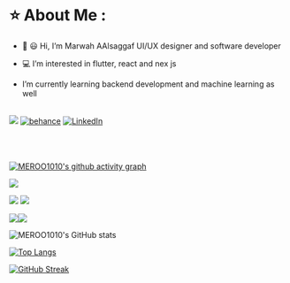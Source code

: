 # :star: About Me :

- 👋 :smiley: Hi, I’m Marwah AAlsaggaf UI/UX designer and software developer


- :computer: I’m interested in flutter, react and nex js
-  I’m currently learning backend development and machine learning as well<br/><br/>






![](https://komarev.com/ghpvc/?username=MEROO1010&label=PROFILE+VIEWS)  [![behance](https://img.shields.io/badge/Behance-0054F7?style=for-the-badge&logo=behance&logoColor=white)](https://www.behance.net/merooalsaggaf/)     [![LinkedIn](https://img.shields.io/badge/LinkedIn-0077B5?style=for-the-badge&logo=linkedin&logoColor=white)](https://www.linkedin.com/in/marwah-alsaggaf-ba44011b2/) <br/><br/> <br/><br/><be/> 






[![MEROO1010's github activity graph](https://github-readme-activity-graph.cyclic.app/graph?username=MEROO1010&bg_color=343233&color=b2a12e&line=b2a12e&point=f0a524&area=true&hide_border=true)](https://github.com/MEROO1010/github-readme-activity-graph)


![](http://github-profile-summary-cards.vercel.app/api/cards/profile-details?username=MEROO1010&theme=zenburn)

![](http://github-profile-summary-cards.vercel.app/api/cards/most-commit-language?username=MEROO1010&theme=zenburn)  ![](http://github-profile-summary-cards.vercel.app/api/cards/repos-per-language?username=MEROO1010&theme=zenburn)




![](http://github-profile-summary-cards.vercel.app/api/cards/productive-time?username=MEROO1010&theme=zenburn&utcOffset=8)![](http://github-profile-summary-cards.vercel.app/api/cards/stats?username=MEROO1010&theme=zenburn)


![MEROO1010's GitHub stats](https://github-readme-stats.vercel.app/api?username=MEROO1010&show_icons=true&theme=slateorange )

[![Top Langs](https://github-readme-stats.vercel.app/api/top-langs/?username=anuraghazra&layout=compact)](https://github.com/anuraghazra/github-readme-stats)


[![GitHub Streak](https://streak-stats.demolab.com?user=MEROO1010&theme=great-gatsby)](https://git.io/streak-stats)


<!---
MEROO1010/MEROO1010 is a ✨ special ✨ repository because its `README.md` (this file) appears on your GitHub profile.
You can click the Preview link to take a look at your changes.
--->
